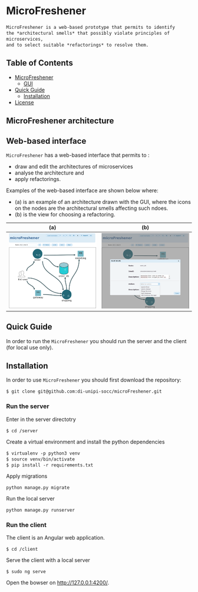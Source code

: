# MicroFreshener

```
MicroFreshener is a web-based prototype that permits to identify
the *architectural smells* that possibly violate principles of microservices, 
and to select suitable *refactorings* to resolve them.
```


## Table of Contents
- [MicroFreshener](#microfreshener-architecture)
  * [GUI](#web-based-interface)
  <!-- * [Internal architecture](#internal-architecture) -->
- [Quick Guide](#quick-guide)
  * [Installation](#installation)
  <!-- * [Example of usage](#example-of-usage) -->
- [License](#license)

## MicroFreshener architecture

## Web-based interface
`MicroFreshener` has a web-based interface that permits to :
- draw and edit the architectures of microservices
- analyse the architecture and 
- apply refactorings.

Examples of the web-based interface are shown below where:
 - (a) is an example of an architecture drawn with the GUI, where the icons on the nodes  are the architectural smells affecting such ndoes.
 - (b) is the view for choosing a refactoring.

  (a)       |  (b)
:-------------------------:|:-------------------------:
![](./docs/screenshot1.png)  |  ![](./docs/screenshot2.png)

<!-- ## Internal Architecture
`MicroFreshener` architecture is composed by a backend and a frontend.

![](./docs/microFreshener.png) -->


## Quick Guide
In order to run the `MicroFreshener` you should run the server and the client (for local use only).

## Installation
In order to use `MicroFreshener` you should first download the repository:

```
$ git clone git@github.com:di-unipi-socc/microFreshener.git
```

### Run the server
Enter in the server directotry 

```
$ cd /server
```

Create a virtual environment and install the python dependencies

```
$ virtualenv -p python3 venv  
$ source venv/bin/activate 
$ pip install -r requirements.txt 
```

Apply migrations

```
python manage.py migrate

```

Run the local server

```
python manage.py runserver

```

###  Run the client
The client is an Angular web application.

```
$ cd /client
```

Serve the client with a local server
```
$ sudo ng serve
```

Open the bowser on http://127.0.0.1:4200/.
